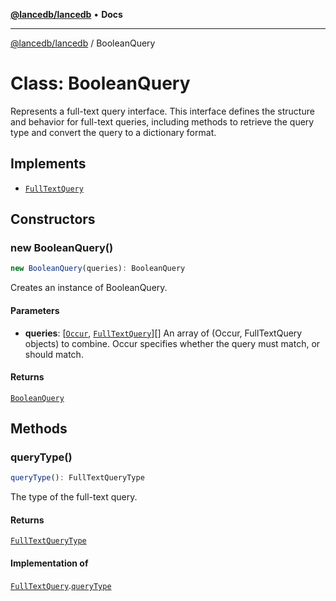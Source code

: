 [**@lancedb/lancedb**](../README.md) • **Docs**

***

[@lancedb/lancedb](../globals.md) / BooleanQuery

# Class: BooleanQuery

Represents a full-text query interface.
This interface defines the structure and behavior for full-text queries,
including methods to retrieve the query type and convert the query to a dictionary format.

## Implements

- [`FullTextQuery`](../interfaces/FullTextQuery.md)

## Constructors

### new BooleanQuery()

```ts
new BooleanQuery(queries): BooleanQuery
```

Creates an instance of BooleanQuery.

#### Parameters

* **queries**: [[`Occur`](../enumerations/Occur.md), [`FullTextQuery`](../interfaces/FullTextQuery.md)][]
    An array of (Occur, FullTextQuery objects) to combine.
    Occur specifies whether the query must match, or should match.

#### Returns

[`BooleanQuery`](BooleanQuery.md)

## Methods

### queryType()

```ts
queryType(): FullTextQueryType
```

The type of the full-text query.

#### Returns

[`FullTextQueryType`](../enumerations/FullTextQueryType.md)

#### Implementation of

[`FullTextQuery`](../interfaces/FullTextQuery.md).[`queryType`](../interfaces/FullTextQuery.md#querytype)
